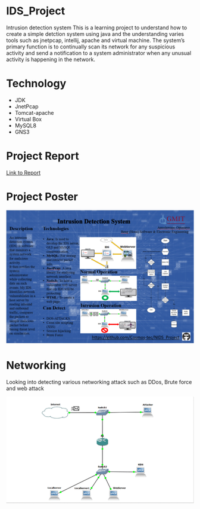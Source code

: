 # IDS_Project
Intrusion detection system
This is a learning project to understand how to create a simple detction system using java and the understanding varies tools
such as jnetpcap, intellij, apache and virtual machine.
The system’s primary function is to continually scan its network for any suspicious activity and send a notification to a system administrator when any unusual activity is happening in the network.

# Technology
* JDK
* JnetPcap
* Tomcat-apache
* Virtual Box
* MySQL8
* GNS3

# Project Report
[Link to Report](images/ProjectReportAO.pdf)

# Project Poster
![](images/ProjectPoster.PNG)

# Networking
Looking into detecting various networking attack such as DDos, Brute force and web attack

![](images/NIDS-gif.gif)
